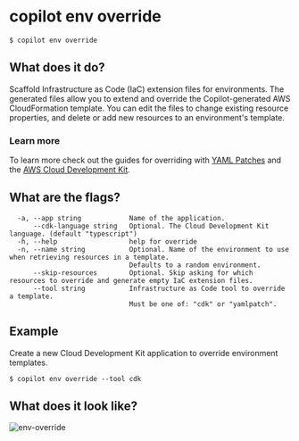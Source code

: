 # copilot env override
```console
$ copilot env override
```

## What does it do?
Scaffold Infrastructure as Code (IaC) extension files for environments.
The generated files allow you to extend and override the Copilot-generated AWS CloudFormation template.
You can edit the files to change existing resource properties, and delete
or add new resources to an environment's template.

### Learn more

To learn more check out the guides for overriding with [YAML Patches](../developing/overrides/yamlpatch.md) and the
[AWS Cloud Development Kit](../developing/overrides/cdk.md).

## What are the flags?

```console
  -a, --app string            Name of the application.
      --cdk-language string   Optional. The Cloud Development Kit language. (default "typescript")
  -h, --help                  help for override
  -n, --name string           Optional. Name of the environment to use when retrieving resources in a template.
                              Defaults to a random environment.
      --skip-resources        Optional. Skip asking for which resources to override and generate empty IaC extension files.
      --tool string           Infrastructure as Code tool to override a template.
                              Must be one of: "cdk" or "yamlpatch".
```

## Example

Create a new Cloud Development Kit application to override environment templates.

```console
$ copilot env override --tool cdk
```

## What does it look like?

![env-override](https://user-images.githubusercontent.com/879348/227585768-44d5d91f-11d5-4d4b-a5fa-12bb5239710f.gif)
